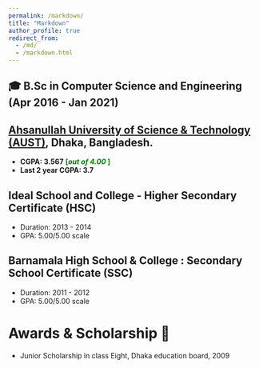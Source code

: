 ```yaml
---
permalink: /markdown/
title: "Markdown"
author_profile: true
redirect_from: 
  - /md/
  - /markdown.html
---
```


## 🎓 B.Sc in Computer Science and Engineering (Apr 2016 - Jan 2021)

## [Ahsanullah University of Science & Technology (AUST)](http://aust.edu/), Dhaka, Bangladesh.
- **CGPA: 3.567** <span style ="color:Green"> **[*out of 4.00* ]** </span>
- **Last 2 year CGPA: 3.7** 
## Ideal School and College - Higher Secondary Certificate (HSC) ##
- Duration: 2013 - 2014
- GPA: 5.00/5.00 scale
## Barnamala High School & College : Secondary School Certificate (SSC) ##
- Duration: 2011 - 2012
- GPA: 5.00/5.00 scale

# Awards & Scholarship 🥇
- Junior Scholarship in class Eight, Dhaka education board, 2009

